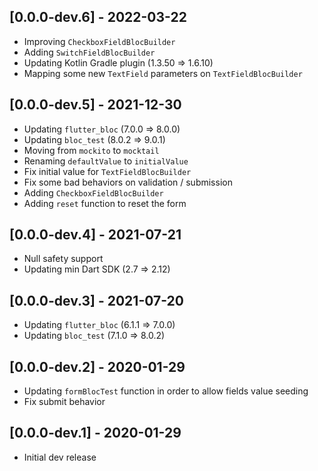 ## [0.0.0-dev.6] - 2022-03-22

- Improving `CheckboxFieldBlocBuilder`
- Adding `SwitchFieldBlocBuilder`
- Updating Kotlin Gradle plugin (1.3.50 => 1.6.10)
- Mapping some new `TextField` parameters on `TextFieldBlocBuilder`

## [0.0.0-dev.5] - 2021-12-30

- Updating `flutter_bloc` (7.0.0 => 8.0.0)
- Updating `bloc_test` (8.0.2 => 9.0.1)
- Moving from `mockito` to `mocktail`
- Renaming `defaultValue` to `initialValue`
- Fix initial value for `TextFieldBlocBuilder`
- Fix some bad behaviors on validation / submission
- Adding `CheckboxFieldBlocBuilder`
- Adding `reset` function to reset the form

## [0.0.0-dev.4] - 2021-07-21

- Null safety support
- Updating min Dart SDK (2.7 => 2.12)

## [0.0.0-dev.3] - 2021-07-20

- Updating `flutter_bloc` (6.1.1 => 7.0.0)
- Updating `bloc_test` (7.1.0 => 8.0.2)

## [0.0.0-dev.2] - 2020-01-29

- Updating `formBlocTest` function in order to allow fields value seeding
- Fix submit behavior

## [0.0.0-dev.1] - 2020-01-29

- Initial dev release
